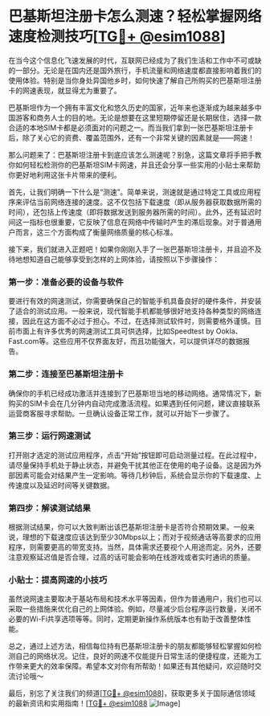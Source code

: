 # 巴基斯坦注册卡怎么测速？轻松掌握网络速度检测技巧[[TG💪+ @esim1088](https://t.me/s/esim1088)]

在当今这个信息化飞速发展的时代，互联网已经成为了我们生活和工作中不可或缺的一部分。无论是在国内还是国外旅行，手机流量和网络速度都直接影响着我们的使用体验。特别是当你身处异国他乡时，如何快速了解自己所购买的巴基斯坦注册卡的网速表现，就显得尤为重要了。

巴基斯坦作为一个拥有丰富文化和悠久历史的国家，近年来也逐渐成为越来越多中国游客和商务人士的目的地。无论是想要在这里短期停留还是长期居住，选择一款合适的本地SIM卡都是必须面对的问题之一。而当我们拿到一张巴基斯坦注册卡后，除了关心它的资费、覆盖范围外，还有一个非常关键的因素就是——网速！

那么问题来了：巴基斯坦注册卡到底应该怎么测速呢？别急，这篇文章将手把手教你如何轻松检测你的巴基斯坦SIM卡网速，并且还会分享一些实用的小贴士来帮助你更好地利用这张卡片带来的便利。

首先，让我们明确一下什么是“测速”。简单来说，测速就是通过特定工具或应用程序来评估当前网络连接的速度。这不仅包括下载速度（即从服务器获取数据所需的时间），还包括上传速度（即将数据发送到服务器所需的时间）。此外，还有延迟时间这一指标也很重要，它反映了信息在网络中传输时产生的滞后现象。对于普通用户而言，这三个方面构成了衡量网络质量的核心标准。

接下来，我们就进入正题吧！如果你刚刚入手了一张巴基斯坦注册卡，并且迫不及待地想知道自己能够享受到怎样的上网体验，请按照以下步骤操作：

### 第一步：准备必要的设备与软件

要进行有效的网速测试，你需要确保自己的智能手机具备良好的硬件条件，并安装了适合的测试应用。一般来说，现代智能手机都能够很好地支持各种类型的网络连接，因此在这方面不必过于担心。不过，在选择测试软件时，则需要格外谨慎。目前市面上有许多优秀的网速测试工具可供选择，比如Speedtest by Ookla、Fast.com等。这些应用不仅界面友好，而且功能强大，可以提供详尽的数据报告。

### 第二步：连接至巴基斯坦注册卡

确保你的手机已经成功激活并连接到了巴基斯坦当地的移动网络。通常情况下，新购买的SIM卡会在几分钟内自动完成激活流程。如果遇到任何问题，建议直接联系运营商客服寻求帮助。一旦确认设备正常工作，就可以开始下一步骤了。

### 第三步：运行网速测试

打开刚才选定的测试应用程序，点击“开始”按钮即可启动测量过程。在此过程中，请尽量保持手机处于静止状态，并避免干扰其他正在使用的电子设备。这是因为外部因素可能会对结果产生一定影响。等待几秒钟后，系统会显示你的下载速度、上传速度以及延迟时间等关键数据。

### 第四步：解读测试结果

根据测试结果，你可以大致判断出该巴基斯坦注册卡是否符合预期效果。一般来说，理想的下载速度应该达到至少30Mbps以上；而对于视频通话等高要求的应用程序，则需要更高的带宽支持。当然，具体需求还要视个人用途而定。另外，还要注意观察延迟值是否合理，过高的话可能会影响在线游戏或者实时通讯的质量。

### 小贴士：提高网速的小技巧

虽然说网速主要取决于基站布局和技术水平等因素，但作为普通用户，我们也可以采取一些措施来优化自己的上网体验。例如，尽量减少后台程序运行数量，关闭不必要的Wi-Fi共享选项等等。同时，定期更新操作系统版本也有助于改善整体性能。

总之，通过上述方法，相信每位持有巴基斯坦注册卡的朋友都能够轻松掌握如何检测自己的网络状况。记住，良好的网速不仅能提升日常生活的便捷程度，还能为工作带来更大的效率保障。希望本文对你有所帮助！如果还有其他疑问，欢迎随时交流讨论哦～

最后，别忘了关注我们的频道[[TG💪+ @esim1088](https://t.me/s/esim1088)]，获取更多关于国际通信领域的最新资讯和实用指南！[[TG💪+ @esim1088](https://t.me/s/esim1088) ![Image](https://i.postimg.cc/4NQfJmqS/Snipaste-2025-05-13-00-14-12.png)]
